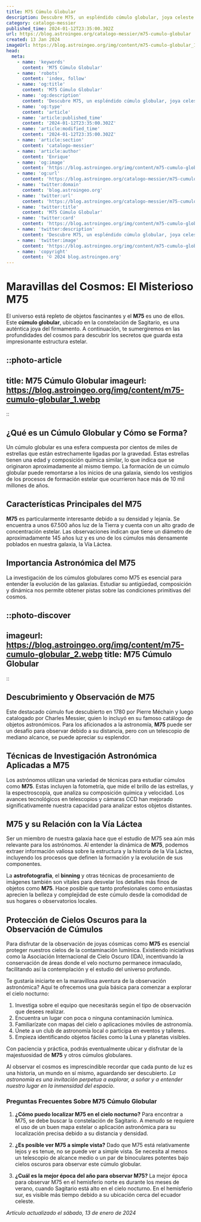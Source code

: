 ```yaml
---
title: M75 Cúmulo Globular
description: Descubre M75, un espléndido cúmulo globular, joya celeste plena de estrellas antiguas en nuestra galaxia. Explora sus secretos estelares.
category: catalogo-messier
published_time: 2024-01-12T23:35:00.302Z
url: https://blog.astroingeo.org/catalogo-messier/m75-cumulo-globular
created: 13 Jan 2024
imageUrl: https://blog.astroingeo.org/img/content/m75-cumulo-globular_1.webp
head:
  meta:
    - name: 'keywords'
      content: 'M75 Cúmulo Globular'
    - name: 'robots'
      content: 'index, follow'
    - name: 'og:title'
      content: 'M75 Cúmulo Globular'
    - name: 'og:description'
      content: 'Descubre M75, un espléndido cúmulo globular, joya celeste plena de estrellas antiguas en nuestra galaxia. Explora sus secretos estelares.'
    - name: 'og:type'
      content: 'article'
    - name: 'article:published_time'
      content: '2024-01-12T23:35:00.302Z'
    - name: 'article:modified_time'
      content: '2024-01-12T23:35:00.302Z'
    - name: 'article:section'
      content: 'catalogo-messier'
    - name: 'article:author'
      content: 'Enrique'
    - name: 'og:image'
      content: 'https://blog.astroingeo.org/img/content/m75-cumulo-globular_1.webp'
    - name: 'og:url'
      content: 'https://blog.astroingeo.org/catalogo-messier/m75-cumulo-globular'
    - name: 'twitter:domain'
      content: 'blog.astroingeo.org'
    - name: 'twitter:url'
      content: 'https://blog.astroingeo.org/catalogo-messier/m75-cumulo-globular'
    - name: 'twitter:title'
      content: 'M75 Cúmulo Globular'
    - name: 'twitter:card'
      content: 'https://blog.astroingeo.org/img/content/m75-cumulo-globular_1.webp'
    - name: 'twitter:description'
      content: 'Descubre M75, un espléndido cúmulo globular, joya celeste plena de estrellas antiguas en nuestra galaxia. Explora sus secretos estelares.'
    - name: 'twitter:image'
      content: 'https://blog.astroingeo.org/img/content/m75-cumulo-globular_1.webp'
    - name: 'copyright'
      content: '© 2024 blog.astroingeo.org'
---
```

# Maravillas del Cosmos: El Misterioso M75

El universo está repleto de objetos fascinantes y el **M75** es uno de ellos. Este **cúmulo globular**, ubicado en la constelación de Sagitario, es una auténtica joya del firmamento. A continuación, te sumergiremos en las profundidades del cosmos para descubrir los secretos que guarda esta impresionante estructura estelar.


::photo-article
---
title: M75 Cúmulo Globular
imageurl: https://blog.astroingeo.org/img/content/m75-cumulo-globular_1.webp
---
::


## ¿Qué es un Cúmulo Globular y Cómo se Forma?

Un cúmulo globular es una esfera compuesta por cientos de miles de estrellas que están estrechamente ligadas por la gravedad. Estas estrellas tienen una edad y composición química similar, lo que indica que se originaron aproximadamente al mismo tiempo. La formación de un cúmulo globular puede remontarse a los inicios de una galaxia, siendo los vestigios de los procesos de formación estelar que ocurrieron hace más de 10 mil millones de años.

## Características Principales del **M75**

**M75** es particularmente interesante debido a su densidad y lejanía. Se encuentra a unos 67.500 años luz de la Tierra y cuenta con un alto grado de concentración estelar. Las observaciones indican que tiene un diámetro de aproximadamente 145 años luz y es uno de los cúmulos más densamente poblados en nuestra galaxia, la Vía Láctea.

## Importancia Astronómica del **M75**

La investigación de los cúmulos globulares como M75 es esencial para entender la evolución de las galaxias. Estudiar su antigüedad, composición y dinámica nos permite obtener pistas sobre las condiciones primitivas del cosmos.


::photo-discover
---
imageurl: https://blog.astroingeo.org/img/content/m75-cumulo-globular_2.webp
title: M75 Cúmulo Globular
---
::


## Descubrimiento y Observación de **M75**

Este destacado cúmulo fue descubierto en 1780 por Pierre Méchain y luego catalogado por Charles Messier, quien lo incluyó en su famoso catálogo de objetos astronómicos. Para los aficionados a la astronomía, **M75** puede ser un desafío para observar debido a su distancia, pero con un telescopio de mediano alcance, se puede apreciar su esplendor.

## Técnicas de Investigación Astronómica Aplicadas a **M75**

Los astrónomos utilizan una variedad de técnicas para estudiar cúmulos como **M75**. Estas incluyen la fotometría, que mide el brillo de las estrellas, y la espectroscopía, que analiza su composición química y velocidad. Los avances tecnológicos en telescopios y cámaras CCD han mejorado significativamente nuestra capacidad para analizar estos objetos distantes.

## **M75** y su Relación con la Vía Láctea

Ser un miembro de nuestra galaxia hace que el estudio de M75 sea aún más relevante para los astrónomos. Al entender la dinámica de **M75**, podemos extraer información valiosa sobre la estructura y la historia de la Vía Láctea, incluyendo los procesos que definen la formación y la evolución de sus componentes.

La **astrofotografía**, el **binning** y otras técnicas de procesamiento de imágenes también son vitales para desvelar los detalles más finos de objetos como **M75**. Hace posible que tanto profesionales como entusiastas aprecien la belleza y complejidad de este cúmulo desde la comodidad de sus hogares o observatorios locales.

## Protección de Cielos Oscuros para la Observación de Cúmulos

Para disfrutar de la observación de joyas cósmicas como **M75** es esencial proteger nuestros cielos de la contaminación lumínica. Existiendo iniciativas como la Asociación Internacional de Cielo Oscuro (IDA), incentivando la conservación de áreas donde el velo nocturno permanece inmaculado, facilitando así la contemplación y el estudio del universo profundo.

Te gustaría iniciarte en la maravillosa aventura de la observación astronómica? Aquí te ofrecemos una guía básica para comenzar a explorar el cielo nocturno:

1. Investiga sobre el equipo que necesitarás según el tipo de observación que desees realizar.
2. Encuentra un lugar con poca o ninguna contaminación lumínica.
3. Familiarízate con mapas del cielo o aplicaciones móviles de astronomía.
4. Únete a un club de astronomía local o participa en eventos y talleres.
5. Empieza identificando objetos fáciles como la Luna y planetas visibles.

Con paciencia y práctica, podrás eventualmente ubicar y disfrutar de la majestuosidad de **M75** y otros cúmulos globulares.

Al observar el cosmos es imprescindible recordar que cada punto de luz es una historia, un mundo en sí mismo, aguardando ser descubierto. *La astronomía es una invitación perpetua a explorar, a soñar y a entender nuestro lugar en la inmensidad del espacio*.

### Preguntas Frecuentes Sobre **M75 Cúmulo Globular**

1. **¿Cómo puedo localizar M75 en el cielo nocturno?**
   Para encontrar a M75, se debe buscar la constelación de Sagitario. A menudo se requiere el uso de un buen mapa estelar o aplicación astronómica para su localización precisa debido a su distancia y densidad.

2. **¿Es posible ver M75 a simple vista?**
   Dado que M75 está relativamente lejos y es tenue, no se puede ver a simple vista. Se necesita al menos un telescopio de alcance medio o un par de binoculares potentes bajo cielos oscuros para observar este cúmulo globular.

3. **¿Cuál es la mejor época del año para observar M75?**
   La mejor época para observar M75 en el hemisferio norte es durante los meses de verano, cuando Sagitario está alto en el cielo nocturno. En el hemisferio sur, es visible más tiempo debido a su ubicación cerca del ecuador celeste.

_Artículo actualizado el sábado, 13 de enero de 2024_